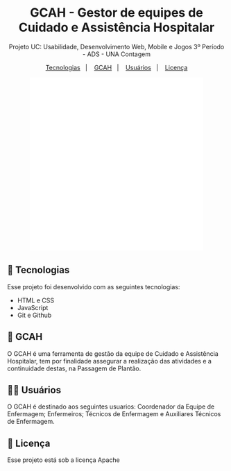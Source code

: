 <h1 align="center"> GCAH - Gestor de equipes de Cuidado e Assistência Hospitalar </h1>

<p align="center">
Projeto UC: Usabilidade, Desenvolvimento Web, Mobile e Jogos 3º Período - ADS - UNA Contagem
</p>

<p align="center">
  <a href="#-tecnologias">Tecnologias</a>&nbsp;&nbsp;&nbsp;|&nbsp;&nbsp;&nbsp;
  <a href="#-gcah">GCAH</a>&nbsp;&nbsp;&nbsp;|&nbsp;&nbsp;&nbsp;
  <a href="#-usuários">Usuários</a>&nbsp;&nbsp;&nbsp;|&nbsp;&nbsp;&nbsp;
  <a href="#memo-licença">Licença</a>
</p>

<p align="center">
  <img alt="License" src="./imagem/logo.png"  width="400" height="400">
</p>

## 🚀 Tecnologias

Esse projeto foi desenvolvido com as seguintes tecnologias:

- HTML e CSS
- JavaScript
- Git e Github

## 🤔 GCAH

O GCAH é uma ferramenta de gestão da equipe de Cuidado e Assistência Hospitalar,
tem por finalidade assegurar a realização das atividades e a continuidade destas, na
Passagem de Plantão.

## 👩‍🔬 Usuários

O GCAH é destinado aos seguintes usuarios: Coordenador da Equipe de Enfermagem;
Enfermeiros; Técnicos de Enfermagem e Auxiliares Técnicos de Enfermagem.


## :memo: Licença

Esse projeto está sob a licença Apache 
